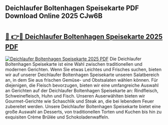 ## Deichlaufer Boltenhagen Speisekarte PDF Download Online 2025 CJw6B

# <h2><a href="http://gc5sygu.nevu.top/?p=Deichlaufer+Boltenhagen+Speisekarte">🔗 👉🔴 Deichlaufer Boltenhagen Speisekarte 2025 PDF</a></h2>

[![Deichlaufer Boltenhagen Speisekarte 2025 PDF](https://i.imgur.com/dBaPXMq.png)](http://gc5sygu.nevu.top/?p=Deichlaufer+Boltenhagen+Speisekarte)
Die Deichlaufer Boltenhagen Speisekarte ist eine Wahl zwischen traditionellen und modernen Gerichten. Wenn Sie etwas Leichtes und Frisches suchen, bieten wir auf unserer Deichlaufer Boltenhagen Speisekarte unseren Salatbereich an, in dem Sie aus frischen Gemüse- und Obstsalaten wählen können. Für diejenigen, die Fleisch bevorzugen, bieten wir eine umfangreiche Auswahl an Gerichten auf der Deichlaufer Boltenhagen Speisekarte an: Rindfleisch, Schweinefleisch, Huhn und Fisch. Unseren Auserwählten bieten wir Gourmet-Gerichte wie Schaschlik und Steak an, die bei lebendem Feuer zubereitet werden. Unsere Deichlaufer Boltenhagen Speisekarte bietet eine große Auswahl an Desserts, von traditionellen Torten und Kuchen bis hin zu exquisiten Crème Brûlée und Schokoladenwaffeln.

